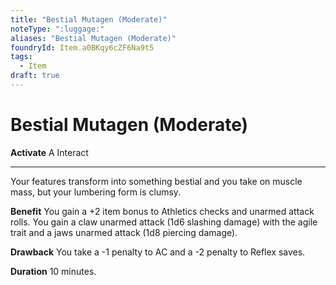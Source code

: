 ```yaml
---
title: "Bestial Mutagen (Moderate)"
noteType: ":luggage:"
aliases: "Bestial Mutagen (Moderate)"
foundryId: Item.a0BKqy6cZF6Na9t5
tags:
  - Item
draft: true
---
```


# Bestial Mutagen (Moderate)

**Activate** A Interact

* * *

Your features transform into something bestial and you take on muscle mass, but your lumbering form is clumsy.

**Benefit** You gain a +2 item bonus to Athletics checks and unarmed attack rolls. You gain a claw unarmed attack (1d6 slashing damage) with the agile trait and a jaws unarmed attack (1d8 piercing damage).

**Drawback** You take a -1 penalty to AC and a -2 penalty to Reflex saves.

**Duration** 10 minutes.


